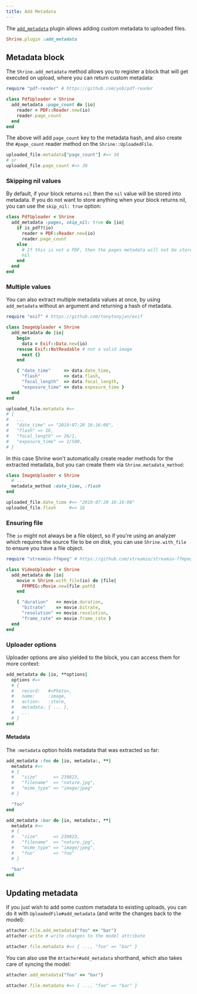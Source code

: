 ```yaml
---
title: Add Metadata
---
```


The [`add_metadata`][add_metadata] plugin allows adding custom metadata to
uploaded files.

```rb
Shrine.plugin :add_metadata
```

## Metadata block

The `Shrine.add_metadata` method allows you to register a block that will get
executed on upload, where you can return custom metadata:

```rb
require "pdf-reader" # https://github.com/yob/pdf-reader

class PdfUploader < Shrine
  add_metadata :page_count do |io|
    reader = PDF::Reader.new(io)
    reader.page_count
  end
end
```

The above will add `page_count` key to the metadata hash, and also create the
`#page_count` reader method on the `Shrine::UploadedFile`.

```rb
uploaded_file.metadata["page_count"] #=> 30
# or
uploaded_file.page_count #=> 30
```

### Skipping nil values

By default, if your block returns `nil` then the `nil` value will be stored into
metadata. If you do not want to store anything when your block returns nil, you
can use the `skip_nil: true` option:

```rb
class PdfUploader < Shrine
  add_metadata :pages, skip_nil: true do |io|
    if is_pdf?(io)
      reader = PDF::Reader.new(io)
      reader.page_count
    else
      # If this is not a PDF, then the pages metadata will not be stored
      nil
    end
  end
end
```

### Multiple values

You can also extract multiple metadata values at once, by using `add_metadata`
without an argument and returning a hash of metadata.

```rb
require "exif" # https://github.com/tonytonyjan/exif

class ImageUploader < Shrine
  add_metadata do |io|
    begin
      data = Exif::Data.new(io)
    rescue Exif::NotReadable # not a valid image
      next {}
    end

    { "date_time"     => data.date_time,
      "flash"         => data.flash,
      "focal_length"  => data.focal_length,
      "exposure_time" => data.exposure_time }
  end
end
```
```rb
uploaded_file.metadata #=>
# {
#   ...
#   "date_time" => "2019:07:20 16:16:08",
#   "flash" => 16,
#   "focal_length" => 26/1,
#   "exposure_time" => 1/500,
# }
```

In this case Shrine won't automatically create reader methods for the extracted
metadata, but you can create them via `Shrine.metadata_method`:

```rb
class ImageUploader < Shrine
  # ...
  metadata_method :date_time, :flash
end
```
```rb
uploaded_file.date_time #=> "2019:07:20 16:16:08"
uploaded_file.flash     #=> 16
```

### Ensuring file

The `io` might not always be a file object, so if you're using an analyzer
which requires the source file to be on disk, you can use `Shrine.with_file` to
ensure you have a file object.

```rb
require "streamio-ffmpeg" # https://github.com/streamio/streamio-ffmpeg

class VideoUploader < Shrine
  add_metadata do |io|
    movie = Shrine.with_file(io) do |file|
      FFMPEG::Movie.new(file.path)
    end

    { "duration"   => movie.duration,
      "bitrate"    => movie.bitrate,
      "resolution" => movie.resolution,
      "frame_rate" => movie.frame_rate }
  end
end
```

### Uploader options

Uploader options are also yielded to the block, you can access them for more
context:

```rb
add_metadata do |io, **options|
  options #=>
  # {
  #   record:   #<Photo>,
  #   name:     :image,
  #   action:   :store,
  #   metadata: { ... },
  #   ...
  # }
end
```

#### Metadata

The `:metadata` option holds metadata that was extracted so far:

```rb
add_metadata :foo do |io, metadata:, **|
  metadata #=>
  # {
  #   "size"      => 239823,
  #   "filename"  => "nature.jpg",
  #   "mime_type" => "image/jpeg"
  # }

  "foo"
end

add_metadata :bar do |io, metadata:, **|
  metadata #=>
  # {
  #   "size"      => 239823,
  #   "filename"  => "nature.jpg",
  #   "mime_type" => "image/jpeg",
  #   "foo"       => "foo"
  # }

  "bar"
end
```

## Updating metadata

If you just wish to add some custom metadata to existing uploads, you can do it
with `UploadedFile#add_metadata` (and write the changes back to the model):

```rb
attacher.file.add_metadata("foo" => "bar")
attacher.write # write changes to the model attribute

attacher.file.metadata #=> { ..., "foo" => "bar" }
```

You can also use the `Attacher#add_metadata` shorthand, which also takes care
of syncing the model:

```rb
attacher.add_metadata("foo" => "bar")

attacher.file.metadata #=> { ..., "foo" => "bar" }
```

[add_metadata]: https://github.com/shrinerb/shrine/blob/master/lib/shrine/plugins/add_metadata.rb
